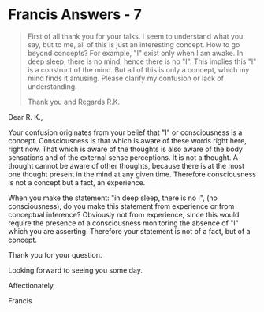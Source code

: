 # Francis Answers - 7

>First of all thank you for your talks. I seem to understand what you say, but to me, all of this is just an interesting concept. How to go beyond concepts? For example, "I" exist only when I am awake. In deep sleep, there is no mind, hence there is no "I". This implies this "I" is a construct of the mind. But all of this is only a concept, which my mind finds it amusing. Please clarify my confusion or lack of understanding.
>
>Thank you and Regards R.K.

Dear R. K.,

Your confusion originates from your belief that "I" or consciousness is a concept. Consciousness is that which is aware of these words right here, right now. That which is aware of the thoughts is also aware of the body sensations and of the external sense perceptions. It is not a thought. A thought cannot be aware of other thoughts, because there is at the most one thought present in the mind at any given time. Therefore consciousness is not a concept but a fact, an experience.

When you make the statement: "in deep sleep, there is no I", (no consciousness), do you make this statement from experience or from conceptual inference? Obviously not from experience, since this would require the presence of a consciousness monitoring the absence of "I" which you are asserting. Therefore your statement is not of a fact, but of a concept.

Thank you for your question.

Looking forward to seeing you some day.

Affectionately,

Francis

